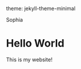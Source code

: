 theme: jekyll-theme-minimal
<!DOCTYPE html>
<html>
  <head> Sophia </head>
  <body>
    <h1> Hello World </h1>
    <p> This is my website! </p>
  </body>
</html>
